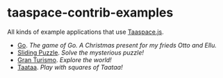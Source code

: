 taaspace-contrib-examples
=========================

All kinds of example applications that use [Taaspace.js](https://github.com/taataa/taaspace).

- [Go](https://rawgithub.com/taataa/taaspace-contrib-examples/master/go/index.html). _The game of Go. A Christmas present for my frieds Otto and Ellu._
- [Sliding Puzzle](https://rawgithub.com/taataa/taaspace-contrib-examples/master/sliding-puzzle/index.html). _Solve the mysterious puzzle!_
- [Gran Turismo](https://rawgithub.com/taataa/taaspace-contrib-examples/master/gran-turismo/index.html). _Explore the world!_
- [Taataa](https://rawgithub.com/taataa/taaspace-contrib-examples/master/taataa/index.html). _Play with squares of Taataa!_

